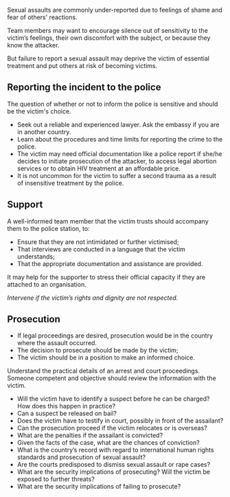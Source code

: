 [Title]: # (Legal Action)
[Order]: # (3)

Sexual assaults are commonly under-reported due to feelings of shame and fear of others' reactions. 

Team members may want to encourage silence out of sensitivity to the victim’s feelings, their own
discomfort with the subject, or because they know the attacker. 

But failure to report a sexual assault may deprive the victim of essential treatment and put others at risk of becoming victims. 

## Reporting the incident to the police

The question of whether or not to inform the police is sensitive and should be the victim's choice.

*	Seek out a reliable and experienced lawyer. Ask the embassy if you are in another country. 
*	Learn about the procedures and time limits for reporting the crime to the police. 
*	The victim may need official documentation like a police report if she/he decides to initiate prosecution of the attacker, to access legal abortion services or to obtain HIV treatment at an affordable price.
* 	It is not uncommon for the victim to suffer a second trauma as a result of
insensitive treatment by the police.

## Support

A well-informed team member that the victim trusts should accompany them to the police station, to:  

*	Ensure that they are not intimidated or further victimised;
*  That interviews are conducted in a language that the victim understands;
*  That the appropriate documentation and assistance are provided.

It may help for the supporter to stress their official capacity if they are attached to an organisation. 

*Intervene if the victim’s rights and dignity are not respected.*

## Prosecution

*	If legal proceedings are desired, prosecution would be in the country where the assault occurred.
*	The decision to prosecute should be made by the victim;
*	The victim should be in a position to make an informed choice. 

Understand the practical details of an arrest and court
proceedings. Someone competent and objective should review the information with the victim. 

*	Will the victim have to identify a suspect before he can be
charged? How does this happen in practice? 
*	 Can a suspect be released on bail? 
*	Does the victim have to testify in court, possibly in front of the assailant?
* 	Can the prosecution proceed if the victim relocates or is overseas? 
*  	What are the penalties if the assailant is convicted? 
*   Given the facts of the case, what are the chances of conviction? 
*   What is the country’s record with regard to
international human rights standards and prosecution of sexual assault? 
*	Are
the courts predisposed to dismiss sexual assault or rape cases? 
*	What are the security implications of prosecuting? Will the victim be exposed to further threats? 
* 	What are the security implications of failing to prosecute?
